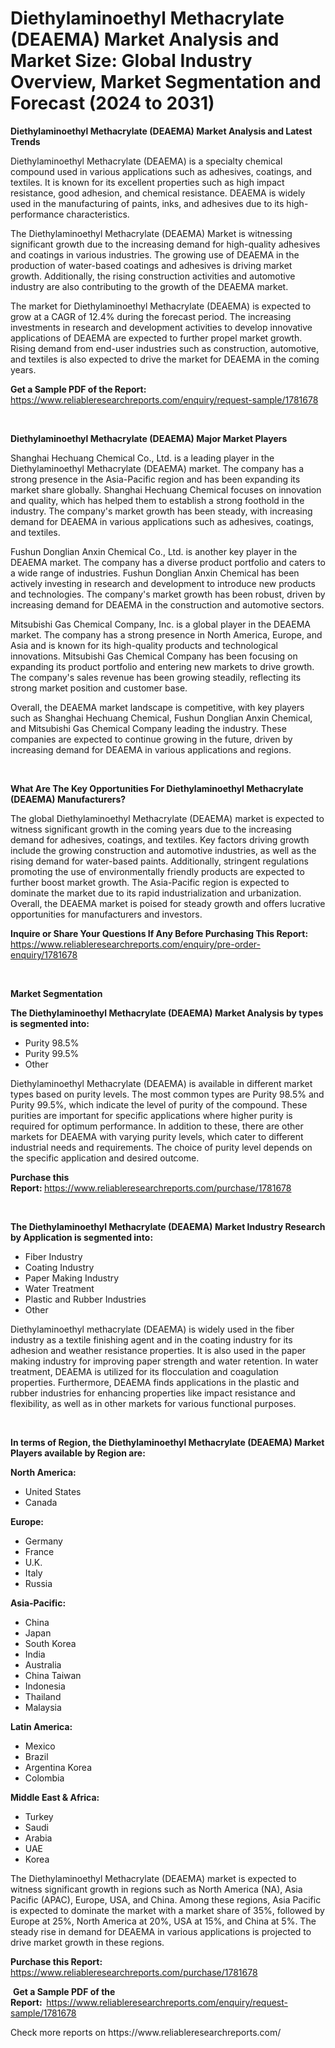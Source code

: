 <p><h1>Diethylaminoethyl Methacrylate (DEAEMA) Market Analysis and Market Size: Global Industry Overview, Market Segmentation and Forecast (2024 to 2031)</h1></p><p><strong>Diethylaminoethyl Methacrylate (DEAEMA) Market Analysis and Latest Trends</strong></p>
<p><p>Diethylaminoethyl Methacrylate (DEAEMA) is a specialty chemical compound used in various applications such as adhesives, coatings, and textiles. It is known for its excellent properties such as high impact resistance, good adhesion, and chemical resistance. DEAEMA is widely used in the manufacturing of paints, inks, and adhesives due to its high-performance characteristics.</p><p>The Diethylaminoethyl Methacrylate (DEAEMA) Market is witnessing significant growth due to the increasing demand for high-quality adhesives and coatings in various industries. The growing use of DEAEMA in the production of water-based coatings and adhesives is driving market growth. Additionally, the rising construction activities and automotive industry are also contributing to the growth of the DEAEMA market.</p><p>The market for Diethylaminoethyl Methacrylate (DEAEMA) is expected to grow at a CAGR of 12.4% during the forecast period. The increasing investments in research and development activities to develop innovative applications of DEAEMA are expected to further propel market growth. Rising demand from end-user industries such as construction, automotive, and textiles is also expected to drive the market for DEAEMA in the coming years.</p></p>
<p><strong>Get a Sample PDF of the Report:&nbsp;</strong> <a href="https://www.reliableresearchreports.com/enquiry/request-sample/1781678">https://www.reliableresearchreports.com/enquiry/request-sample/1781678</a></p>
<p>&nbsp;</p>
<p><strong>Diethylaminoethyl Methacrylate (DEAEMA) Major Market Players</strong></p>
<p><p>Shanghai Hechuang Chemical Co., Ltd. is a leading player in the Diethylaminoethyl Methacrylate (DEAEMA) market. The company has a strong presence in the Asia-Pacific region and has been expanding its market share globally. Shanghai Hechuang Chemical focuses on innovation and quality, which has helped them to establish a strong foothold in the industry. The company's market growth has been steady, with increasing demand for DEAEMA in various applications such as adhesives, coatings, and textiles.</p><p>Fushun Donglian Anxin Chemical Co., Ltd. is another key player in the DEAEMA market. The company has a diverse product portfolio and caters to a wide range of industries. Fushun Donglian Anxin Chemical has been actively investing in research and development to introduce new products and technologies. The company's market growth has been robust, driven by increasing demand for DEAEMA in the construction and automotive sectors.</p><p>Mitsubishi Gas Chemical Company, Inc. is a global player in the DEAEMA market. The company has a strong presence in North America, Europe, and Asia and is known for its high-quality products and technological innovations. Mitsubishi Gas Chemical Company has been focusing on expanding its product portfolio and entering new markets to drive growth. The company's sales revenue has been growing steadily, reflecting its strong market position and customer base.</p><p>Overall, the DEAEMA market landscape is competitive, with key players such as Shanghai Hechuang Chemical, Fushun Donglian Anxin Chemical, and Mitsubishi Gas Chemical Company leading the industry. These companies are expected to continue growing in the future, driven by increasing demand for DEAEMA in various applications and regions.</p></p>
<p>&nbsp;</p>
<p><strong>What Are The Key Opportunities For Diethylaminoethyl Methacrylate (DEAEMA) Manufacturers?</strong></p>
<p><p>The global Diethylaminoethyl Methacrylate (DEAEMA) market is expected to witness significant growth in the coming years due to the increasing demand for adhesives, coatings, and textiles. Key factors driving growth include the growing construction and automotive industries, as well as the rising demand for water-based paints. Additionally, stringent regulations promoting the use of environmentally friendly products are expected to further boost market growth. The Asia-Pacific region is expected to dominate the market due to its rapid industrialization and urbanization. Overall, the DEAEMA market is poised for steady growth and offers lucrative opportunities for manufacturers and investors.</p></p>
<p><strong>Inquire or Share Your Questions If Any Before Purchasing This Report:</strong> <a href="https://www.reliableresearchreports.com/enquiry/pre-order-enquiry/1781678">https://www.reliableresearchreports.com/enquiry/pre-order-enquiry/1781678</a></p>
<p>&nbsp;</p>
<p><strong>Market Segmentation</strong></p>
<p><strong>The Diethylaminoethyl Methacrylate (DEAEMA) Market Analysis by types is segmented into:</strong></p>
<p><ul><li>Purity 98.5%</li><li>Purity 99.5%</li><li>Other</li></ul></p>
<p><p>Diethylaminoethyl Methacrylate (DEAEMA) is available in different market types based on purity levels. The most common types are Purity 98.5% and Purity 99.5%, which indicate the level of purity of the compound. These purities are important for specific applications where higher purity is required for optimum performance. In addition to these, there are other markets for DEAEMA with varying purity levels, which cater to different industrial needs and requirements. The choice of purity level depends on the specific application and desired outcome.</p></p>
<p><strong>Purchase this Report:&nbsp;</strong><a href="https://www.reliableresearchreports.com/purchase/1781678">https://www.reliableresearchreports.com/purchase/1781678</a></p>
<p>&nbsp;</p>
<p><strong>The Diethylaminoethyl Methacrylate (DEAEMA) Market Industry Research by Application is segmented into:</strong></p>
<p><ul><li>Fiber Industry</li><li>Coating Industry</li><li>Paper Making Industry</li><li>Water Treatment</li><li>Plastic and Rubber Industries</li><li>Other</li></ul></p>
<p><p>Diethylaminoethyl methacrylate (DEAEMA) is widely used in the fiber industry as a textile finishing agent and in the coating industry for its adhesion and weather resistance properties. It is also used in the paper making industry for improving paper strength and water retention. In water treatment, DEAEMA is utilized for its flocculation and coagulation properties. Furthermore, DEAEMA finds applications in the plastic and rubber industries for enhancing properties like impact resistance and flexibility, as well as in other markets for various functional purposes.</p></p>
<p>&nbsp;</p>
<p><strong>In terms of Region, the Diethylaminoethyl Methacrylate (DEAEMA) Market Players available by Region are:</strong></p>
<p>
    <p> <strong> North America: </strong>
        <ul>
            <li>United States</li>
            <li>Canada</li>
        </ul>
        </p> 
    <p> <strong> Europe: </strong>
        <ul>
            <li>Germany</li>
            <li>France</li>
            <li>U.K.</li>
            <li>Italy</li>
            <li>Russia</li>
        </ul>
        </p> 
    <p> <strong> Asia-Pacific: </strong>
        <ul>
            <li>China</li>
            <li>Japan</li>
            <li>South Korea</li>
            <li>India</li>
            <li>Australia</li>
            <li>China Taiwan</li>
            <li>Indonesia</li>
            <li>Thailand</li>
            <li>Malaysia</li>
        </ul>
        </p> 
    <p> <strong> Latin America: </strong>
        <ul>
            <li>Mexico</li>
            <li>Brazil</li>
            <li>Argentina Korea</li>
            <li>Colombia</li>
        </ul>
        </p> 
    <p> <strong> Middle East & Africa: </strong>
        <ul>
            <li>Turkey</li>
            <li>Saudi</li>
            <li>Arabia</li>
            <li>UAE</li>
            <li>Korea</li>
        </ul>
    </p>
    </p>
<p><p>The Diethylaminoethyl Methacrylate (DEAEMA) market is expected to witness significant growth in regions such as North America (NA), Asia Pacific (APAC), Europe, USA, and China. Among these regions, Asia Pacific is expected to dominate the market with a market share of 35%, followed by Europe at 25%, North America at 20%, USA at 15%, and China at 5%. The steady rise in demand for DEAEMA in various applications is projected to drive market growth in these regions.</p></p>
<p><strong>Purchase this Report: </strong><a href="https://www.reliableresearchreports.com/purchase/1781678">https://www.reliableresearchreports.com/purchase/1781678</a></p>
<p>&nbsp;<strong>Get a Sample PDF of the Report:&nbsp;&nbsp;</strong><a href="https://www.reliableresearchreports.com/enquiry/request-sample/1781678">https://www.reliableresearchreports.com/enquiry/request-sample/1781678</a></p>
<p><strong></strong></p>
<p>Check more reports on https://www.reliableresearchreports.com/</p>